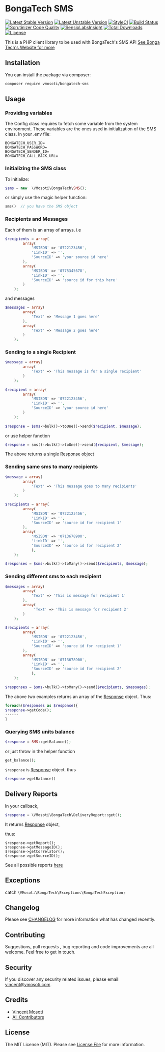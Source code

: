 # BongaTech SMS

[![Latest Stable Version](https://poser.pugx.org/vmosoti/bongatech-sms/v/stable)](https://packagist.org/packages/vmosoti/bongatech-sms)
[![Latest Unstable Version](https://poser.pugx.org/vmosoti/bongatech-sms/v/unstable)](https://packagist.org/packages/vmosoti/bongatech-sms)
[![StyleCI](https://styleci.io/repos/83431204/shield?branch=master)](https://styleci.io/repos/83431204)
[![Build Status](https://travis-ci.org/vmosoti/bongatech-sms.svg?branch=master)](https://travis-ci.org/vmosoti/bongatech-sms)
[![Scrutinizer Code Quality](https://scrutinizer-ci.com/g/VMosoti/bongatech-sms/badges/quality-score.png?b=master)](https://scrutinizer-ci.com/g/VMosoti/bongatech-sms/?branch=master)
[![SensioLabsInsight](https://insight.sensiolabs.com/projects/598f97e6-bb46-4883-ae19-29820926b081/mini.png)](https://insight.sensiolabs.com/projects/598f97e6-bb46-4883-ae19-29820926b081)
[![Total Downloads](https://poser.pugx.org/vmosoti/bongatech-sms/downloads)](https://packagist.org/packages/vmosoti/bongatech-sms)
[![License](https://poser.pugx.org/vmosoti/bongatech-sms/license)](https://packagist.org/packages/vmosoti/bongatech-sms)


This is a PHP client library to be used with BongaTech's SMS API [See Bonga Tech's Website for more](http://bongatech.co.ke)

## Installation

You can install the package via composer:

``` bash
composer require vmosoti/bongatech-sms
```

## Usage

### Providing variables

The Config class requires to fetch some variable from the system environment. 
These variables are the ones used in initialization of the SMS class.
In your .env file:

```
BONGATECH_USER_ID=
BONGATECH_PASSWORD=
BONGATECH_SENDER_ID=
BONGATECH_CALL_BACK_URL=
```

### Initializing the SMS class

To initialize:
``` php
$sms = new  \VMosoti\BongaTech\SMS();

```
or simply use the magic helper function:

```php
sms()  // you have the SMS object
```
### Recipients and Messages
Each of them is an array of arrays.
i.e
```php
$recipients = array(
        array(
            'MSISDN' => '0722123456',
            'LinkID' => '',
            'SourceID' => 'your source id here'
        ),
        array(
            'MSISDN' => '0775345678',
            'LinkID' => '',
            'SourceID' => 'source id for this here'
        )
    );
```
and messages

```php
$messages = array(
        array(
            'Text' => 'Message 1 goes here'
        ),
        array(
            'Text' => 'Message 2 goes here'
        )
    );
```
### Sending to a single Recipient
```php
$message = array(
        array(
            'Text' => 'This message is for a single recipient'
        )
    );
    
$recipient = array(
        array(
            'MSISDN' => '0722123456',
            'LinkID' => '',
            'SourceID' => 'your source id here'
        )
    );
    
$response = $sms->bulk()->toOne()->send($recipient, $message);
```
or use helper function

```php
$response = sms()->bulk()->toOne()->send($recipient, $message);
```
The above returns a single [Response](https://github.com/VMosoti/bongatech-sms/blob/master/src/Response.php) object

### Sending same sms to many recipients
```php
$message = array(
        array(
            'Text' => 'This message goes to many recipients'
        )
    );
    
$recipients = array(
        array(
            'MSISDN' => '0722123456',
            'LinkID' => '',
            'SourceID' => 'source id for recipient 1'
        ),
        array(
            'MSISDN' => '0713678900',
            'LinkID' => '',
            'SourceID' => 'source id for recipient 2'
            ),
    );
    
$responses = $sms->bulk()->toMany()->send($recipients, $message);
```
### Sending different sms to each recipient
```php
$messages = array(
        array(
            'Text' => 'This is message for recipient 1'
        ),
        array(
             'Text' => 'This is message for recipient 2'
        )
    );
    
$recipients = array(
        array(
            'MSISDN' => '0722123456',
            'LinkID' => '',
            'SourceID' => 'source id for recipient 1'
        ),
        array(
            'MSISDN' => '0713678900',
            'LinkID' => '',
            'SourceID' => 'source id for recipient 2'
            ),
    );
    
$responses = $sms->bulk()->toMany()->send($recipients, $messages);
```
The above two examples returns an array of the [Response](https://github.com/VMosoti/bongatech-sms/blob/master/src/Response.php) object.
Thus:
```php
foreach($responses as $response){
$response->getCode();
------
}
```

### Querying SMS units balance

```php
$response = SMS::getBalance();
```
or just throw in the helper function

```php
get_balance();
```
`$response` is [Response](https://github.com/VMosoti/bongatech-sms/blob/master/src/Response.php) object. thus 

```php
$response->getBalance()
```

## Delivery Reports

In your callback,
```php
$response = \VMosoti\BongaTech\DeliveryReport::get();
````
It returns [Response](https://github.com/VMosoti/bongatech-sms/blob/master/src/Response.php) object,

thus:

```
$response->getReport();
$response->getMessageID();
$response->getCorrelator();
$response->getSourceID();
```
See all possible reports [here](DELIVERYREPORTS.md)
## Exceptions

catch `\VMosoti\BongaTech\Exceptions\BongaTechException;`

## Changelog

Please see [CHANGELOG](CHANGELOG.md) for more information what has changed recently.

## Contributing

Suggestions, pull requests , bug reporting and code improvements are all welcome. Feel free to get in touch.

## Security

If you discover any security related issues, please email vincent@vmosoti.com.

## Credits

- [Vincent Mosoti](https://github.com/vmosoti)
- [All Contributors](../../contributors)

## License

The MIT License (MIT). Please see [License File](LICENSE) for more information.

